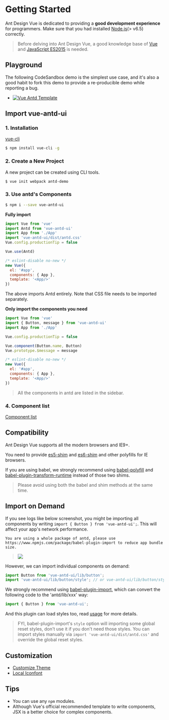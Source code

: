 
# Getting Started

Ant Design Vue is dedicated to providing a **good development experience** for programmers. Make sure that you had installed [Node.js](https://nodejs.org/)(> v6.5) correctly.

> Before delving into Ant Design Vue, a good knowledge base of [Vue](https://cn.vuejs.org/) and [JavaScript ES2015](http://babeljs.io/docs/learn-es2015/) is needed.


## Playground

The following CodeSandbox demo is the simplest use case, and it's also a good habit to fork this demo to provide a re-producible demo while reporting a bug.

- [![Vue Antd Template](https://codesandbox.io/static/img/play-codesandbox.svg)](https://codesandbox.io/s/2wpk21kzvr)

## Import vue-antd-ui

### 1. Installation

[vue-cli](https://github.com/vuejs/vue-cli)

```bash
$ npm install vue-cli -g
```

### 2. Create a New Project

A new project can be created using CLI tools.

```bash
$ vue init webpack antd-demo
```

### 3. Use antd's Components


```bash
$ npm i --save vue-antd-ui
```
**Fully import**
```jsx
import Vue from 'vue'
import Antd from 'vue-antd-ui'
import App from './App'
import 'vue-antd-ui/dist/antd.css'
Vue.config.productionTip = false

Vue.use(Antd)

/* eslint-disable no-new */
new Vue({
  el: '#app',
  components: { App },
  template: '<App/>'
})
```
The above imports Antd entirely. Note that CSS file needs to be imported separately.

**Only import the components you need**
```jsx
import Vue from 'vue'
import { Button, message } from 'vue-antd-ui'
import App from './App'

Vue.config.productionTip = false

Vue.component(Button.name, Button)
Vue.prototype.$message = message

/* eslint-disable no-new */
new Vue({
  el: '#app',
  components: { App },
  template: '<App/>'
})
```

> All the components in antd are listed in the sidebar.

### 4. Component list

[Component list](https://github.com/vueComponent/ant-design/blob/master/site/components.js)

## Compatibility

Ant Design Vue supports all the modern browsers and IE9+.

You need to provide [es5-shim](https://github.com/es-shims/es5-shim) and [es6-shim](https://github.com/paulmillr/es6-shim) and other polyfills for IE browsers.

If you are using babel, we strongly recommend using [babel-polyfill](https://babeljs.io/docs/usage/polyfill/) and [babel-plugin-transform-runtime](https://babeljs.io/docs/plugins/transform-runtime/) instead of those two shims.

> Please avoid using both the babel and shim methods at the same time.


## Import on Demand

If you see logs like below screenshot, you might be importing all components by writing `import { Button } from 'vue-antd-ui';`. This will affect your app's network performance.

```
You are using a whole package of antd, please use https://www.npmjs.com/package/babel-plugin-import to reduce app bundle size.
```

> ![](https://zos.alipayobjects.com/rmsportal/GHIRszVcmjccgZRakJDQ.png)

However, we can import individual components on demand:

```jsx
import Button from 'vue-antd-ui/lib/button';
import 'vue-antd-ui/lib/button/style'; // or vue-antd-ui/lib/button/style/css for css format file
```

We strongly recommend using [babel-plugin-import](https://github.com/ant-design/babel-plugin-import), which can convert the following code to the 'antd/lib/xxx' way:

```jsx
import { Button } from 'vue-antd-ui';
```

And this plugin can load styles too, read [usage](https://github.com/ant-design/babel-plugin-import#usage) for more details.

> FYI, babel-plugin-import's `style` option will importing some global reset styles, don't use it if you don't need those styles. You can import styles manually via `import 'vue-antd-ui/dist/antd.css'` and override the global reset styles.

## Customization

- [Customize Theme](/ant-design/docs/vue/customize-theme)
- [Local Iconfont](https://github.com/ant-design/antd-init/tree/master/examples/local-iconfont)

## Tips

- You can use any `npm` modules.
- Although Vue's official recommended template to write components, JSX is a better choice for complex components.

